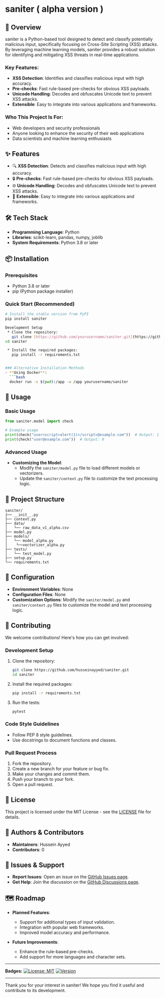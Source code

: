 # saniter ( alpha version )

## 🚀 Overview
saniter is a Python-based tool designed to detect and classify potentially malicious input, specifically focusing on Cross-Site Scripting (XSS) attacks. By leveraging machine learning models, saniter provides a robust solution for identifying and mitigating XSS threats in real-time applications.

### Key Features:
- **XSS Detection**: Identifies and classifies malicious input with high accuracy.
- **Pre-checks**: Fast rule-based pre-checks for obvious XSS payloads.
- **Unicode Handling**: Decodes and obfuscates Unicode text to prevent XSS attacks.
- **Extensible**: Easy to integrate into various applications and frameworks.

### Who This Project Is For:
- Web developers and security professionals
- Anyone looking to enhance the security of their web applications
- Data scientists and machine learning enthusiasts

## ✨ Features
- 🔍 **XSS Detection**: Detects and classifies malicious input with high accuracy.
- 🔒 **Pre-checks**: Fast rule-based pre-checks for obvious XSS payloads.
- 🌐 **Unicode Handling**: Decodes and obfuscates Unicode text to prevent XSS attacks.
- 🔄 **Extensible**: Easy to integrate into various applications and frameworks.

## 🛠️ Tech Stack
- **Programming Language**: Python
- **Libraries**: scikit-learn, pandas, numpy, joblib
- **System Requirements**: Python 3.8 or later

## 📦 Installation

### Prerequisites
- Python 3.8 or later
- pip (Python package installer)

### Quick Start (Recommended)

```bash
# Install the stable version from PyPI
pip install saniter

Development Setup
 * Clone the repository:
   git clone [https://github.com/yourusername/saniter.git](https://github.com/yourusername/saniter.git)
cd saniter

 * Install the required packages:
   pip install -r requirements.txt


### Alternative Installation Methods
- **Using Docker**:
  ```bash
  docker run -v $(pwd):/app -w /app yourusername/saniter
  ```

## 🎯 Usage

### Basic Usage
```python
from saniter.model import check

# Example usage
print(check("user<script>alert(1)</script>@example.com"))  # Output: 1
print(check("user@example.com"))  # Output: 0
```

### Advanced Usage
- **Customizing the Model**:
  - Modify the `saniter/model.py` file to load different models or vectorizers.
  - Update the `saniter/context.py` file to customize the text processing logic.

## 📁 Project Structure
```
saniter/
├── __init__.py
├── context.py
├── data/
│   └── raw_data_v1_alpha.csv
├── model.py
├── models/
│   └── model_alpha.py
│    └──vectorizer_alpha.py
├── tests/
│   └── test_model.py
├── setup.py
└── requirements.txt
```

## 🔧 Configuration
- **Environment Variables**: None
- **Configuration Files**: None
- **Customization Options**: Modify the `saniter/model.py` and `saniter/context.py` files to customize the model and text processing logic.

## 🤝 Contributing
We welcome contributions! Here's how you can get involved:

### Development Setup
1. Clone the repository:
   ```bash
   git clone https://github.com/husseinayyed/saniter.git
   cd saniter
   ```

2. Install the required packages:
   ```bash
   pip install -r requirements.txt
   ```

3. Run the tests:
   ```bash
   pytest
   ```

### Code Style Guidelines
- Follow PEP 8 style guidelines.
- Use docstrings to document functions and classes.

### Pull Request Process
1. Fork the repository.
2. Create a new branch for your feature or bug fix.
3. Make your changes and commit them.
4. Push your branch to your fork.
5. Open a pull request.

## 📝 License
This project is licensed under the MIT License - see the [LICENSE](LICENSE) file for details.

## 👥 Authors & Contributors
- **Maintainers**: Hussein Ayyed
- **Contributors**: 0

## 🐛 Issues & Support
- **Report Issues**: Open an issue on the [GitHub Issues page](https://github.com/husseinayyed/saniter/issues).
- **Get Help**: Join the discussion on the [GitHub Discussions page](https://github.com/husseinayyed/saniter/discussions).

## 🗺️ Roadmap
- **Planned Features**:
  - Support for additional types of input validation.
  - Integration with popular web frameworks.
  - Improved model accuracy and performance.

- **Future Improvements**:
  - Enhance the rule-based pre-checks.
  - Add support for more languages and character sets.

---

**Badges:**
[![License: MIT](https://img.shields.io/badge/License-MIT-yellow.svg)](https://opensource.org/licenses/MIT)
[![Version](https://img.shields.io/badge/Version-0.1.1-blue.svg)](https://pypi.org/project/saniter/0.1.1/)

---

Thank you for your interest in saniter! We hope you find it useful and contribute to its development.